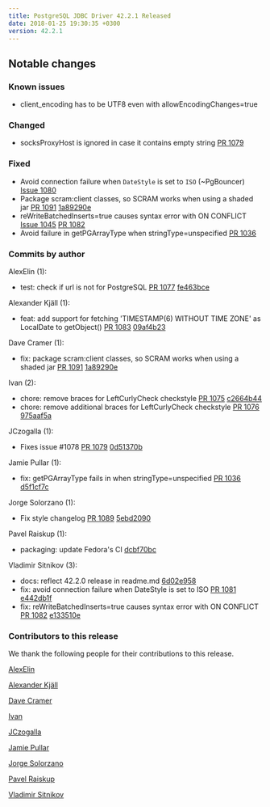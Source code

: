 ```yaml
---
title: PostgreSQL JDBC Driver 42.2.1 Released
date: 2018-01-25 19:30:35 +0300
version: 42.2.1
---
```


## Notable changes

### Known issues

* client_encoding has to be UTF8 even with allowEncodingChanges=true

### Changed

* socksProxyHost is ignored in case it contains empty string [PR 1079](https://github.com/pgjdbc/pgjdbc/pull/1079)

### Fixed

* Avoid connection failure when `DateStyle` is set to `ISO` (~PgBouncer) [Issue 1080](https://github.com/pgjdbc/pgjdbc/issues/1080)
* Package scram:client classes, so SCRAM works when using a shaded jar [PR 1091](https://github.com/pgjdbc/pgjdbc/pull/1091) [1a89290e](https://github.com/pgjdbc/pgjdbc/commit/1a89290e110d5863b35e0a2ccf79e4292c1056f8)
* reWriteBatchedInserts=true causes syntax error with ON CONFLICT [Issue 1045](https://github.com/pgjdbc/pgjdbc/issues/1045) [PR 1082](https://github.com/pgjdbc/pgjdbc/pull/1082)
* Avoid failure in getPGArrayType when stringType=unspecified [PR 1036](https://github.com/pgjdbc/pgjdbc/pull/1036)

<!--more-->

### Commits by author

AlexElin (1):

* test: check if url is not for PostgreSQL [PR 1077](https://github.com/pgjdbc/pgjdbc/pull/1077) [fe463bce](https://github.com/pgjdbc/pgjdbc/commit/fe463bceb3d6449443bd5e6abf2929516effccff)

Alexander Kjäll (1):

* feat: add support for fetching 'TIMESTAMP(6) WITHOUT TIME ZONE' as LocalDate to getObject() [PR 1083](https://github.com/pgjdbc/pgjdbc/pull/1083) [09af4b23](https://github.com/pgjdbc/pgjdbc/commit/09af4b23ad589e3691314e955c130a8755436e2d)

Dave Cramer (1):

* fix: package scram:client classes, so SCRAM works when using a shaded jar [PR 1091](https://github.com/pgjdbc/pgjdbc/pull/1091) [1a89290e](https://github.com/pgjdbc/pgjdbc/commit/1a89290e110d5863b35e0a2ccf79e4292c1056f8)

Ivan (2):

* chore: remove braces for LeftCurlyCheck checkstyle [PR 1075](https://github.com/pgjdbc/pgjdbc/pull/1075) [c2664b44](https://github.com/pgjdbc/pgjdbc/commit/c2664b444ffa1390d0dd5e4104d4200823d145ba)
* chore: remove additional braces for LeftCurlyCheck checkstyle [PR 1076](https://github.com/pgjdbc/pgjdbc/pull/1076) [975aaf5a](https://github.com/pgjdbc/pgjdbc/commit/975aaf5ae489b3efeda3fd0241a4d39d260105cd)

JCzogalla (1):

* Fixes issue #1078 [PR 1079](https://github.com/pgjdbc/pgjdbc/pull/1079) [0d51370b](https://github.com/pgjdbc/pgjdbc/commit/0d51370b68cd26ccfa92b0bae4a66da1015cf9ee)

Jamie Pullar (1):

* fix: getPGArrayType fails in when stringType=unspecified [PR 1036](https://github.com/pgjdbc/pgjdbc/pull/1036) [d5f1cf7c](https://github.com/pgjdbc/pgjdbc/commit/d5f1cf7c35b05318947021d41e73b6953f623256)

Jorge Solorzano (1):

* Fix style changelog [PR 1089](https://github.com/pgjdbc/pgjdbc/pull/1089) [5ebd2090](https://github.com/pgjdbc/pgjdbc/commit/5ebd20900ebf7af5b55c56eac7f2fae6d40d9f5c)

Pavel Raiskup (1):

* packaging: update Fedora's CI [dcbf70bc](https://github.com/pgjdbc/pgjdbc/commit/dcbf70bc071fe9d602f7c87918982b01452da9ba)

Vladimir Sitnikov (3):

* docs: reflect 42.2.0 release in readme.md [6d02e958](https://github.com/pgjdbc/pgjdbc/commit/6d02e9587e47921e66d8d029e5056bab72f15565)
* fix: avoid connection failure when DateStyle is set to ISO [PR 1081](https://github.com/pgjdbc/pgjdbc/pull/1081) [e442db1f](https://github.com/pgjdbc/pgjdbc/commit/e442db1f064c78372f8312d65faee30842a68aea)
* fix: reWriteBatchedInserts=true causes syntax error with ON CONFLICT [PR 1082](https://github.com/pgjdbc/pgjdbc/pull/1082) [e133510e](https://github.com/pgjdbc/pgjdbc/commit/e133510e70114db128784911b6790b5690d77320)

### Contributors to this release

We thank the following people for their contributions to this release.

[AlexElin](https://github.com/AlexElin)

[Alexander Kjäll](https://github.com/alexanderkjall)

[Dave Cramer](davec@postgresintl.com)

[Ivan](https://github.com/vaano94)

[JCzogalla](https://github.com/JCzogalla)

[Jamie Pullar](https://github.com/JamiePullar)

[Jorge Solorzano](https://github.com/jorsol)

[Pavel Raiskup](https://github.com/praiskup)

[Vladimir Sitnikov](https://github.com/vlsi)
